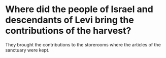# Where did the people of Israel and descendants of Levi bring the contributions of the harvest?

They brought the contributions to the storerooms where the articles of the sanctuary were kept.
